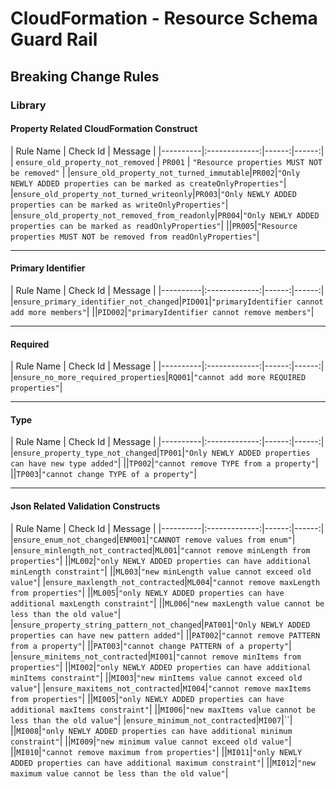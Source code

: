 # CloudFormation - Resource Schema Guard Rail
## Breaking Change Rules
### Library
#### Property Related CloudFormation Construct

| Rule Name   |      Check Id      |  Message |
|----------|:-------------:|------:|------:|
| `ensure_old_property_not_removed` |  `PR001` | `"Resource properties MUST NOT be removed"` |
|`ensure_old_property_not_turned_immutable`|`PR002`|`"Only NEWLY ADDED properties can be marked as createOnlyProperties"`|
|`ensure_old_property_not_turned_writeonly`|`PR003`|`"Only NEWLY ADDED properties can be marked as writeOnlyProperties"`|
|`ensure_old_property_not_removed_from_readonly`|`PR004`|`"Only NEWLY ADDED properties can be marked as readOnlyProperties"`|
||`PR005`|`"Resource properties MUST NOT be removed from readOnlyProperties"`|

***
#### Primary Identifier 
| Rule Name   |      Check Id      |  Message |
|----------|:-------------:|------:|------:|
|`ensure_primary_identifier_not_changed`|`PID001`|`"primaryIdentifier cannot add more members"`|
||`PID002`|`"primaryIdentifier cannot remove members"`|

***
#### Required
| Rule Name   |      Check Id      |  Message |
|----------|:-------------:|------:|------:|
|`ensure_no_more_required_properties`|`RQ001`|`"cannot add more REQUIRED properties"`|

***
#### Type
| Rule Name   |      Check Id      |  Message |
|----------|:-------------:|------:|------:|
|`ensure_property_type_not_changed`|`TP001`|`"Only NEWLY ADDED properties can have new type added"`|
||`TP002`|`"cannot remove TYPE from a property"`|
||`TP003`|`"cannot change TYPE of a property"`|

***
#### Json Related Validation Constructs
| Rule Name   |      Check Id      |  Message |
|----------|:-------------:|------:|------:|
|`ensure_enum_not_changed`|`ENM001`|`"CANNOT remove values from enum"`|
|`ensure_minlength_not_contracted`|`ML001`|`"cannot remove minLength from properties"`|
||`ML002`|`"only NEWLY ADDED properties can have additional minLength constraint"`|
||`ML003`|`"new minLength value cannot exceed old value"`|
|`ensure_maxlength_not_contracted`|`ML004`|`"cannot remove maxLength from properties"`|
||`ML005`|`"only NEWLY ADDED properties can have additional maxLength constraint"`|
||`ML006`|`"new maxLength value cannot be less than the old value"`|
|`ensure_property_string_pattern_not_changed`|`PAT001`|`"Only NEWLY ADDED properties can have new pattern added"`|
||`PAT002`|`"cannot remove PATTERN from a property"`|
||`PAT003`|`"cannot change PATTERN of a property"`|
|`ensure_minitems_not_contracted`|`MI001`|`"cannot remove minItems from properties"`|
||`MI002`|`"only NEWLY ADDED properties can have additional minItems constraint"`|
||`MI003`|`"new minItems value cannot exceed old value"`|
|`ensure_maxitems_not_contracted`|`MI004`|`"cannot remove maxItems from properties"`|
||`MI005`|`"only NEWLY ADDED properties can have additional maxItems constraint"`|
||`MI006`|`"new maxItems value cannot be less than the old value"`|
|`ensure_minimum_not_contracted`|`MI007`|``|
||`MI008`|`"only NEWLY ADDED properties can have additional minimum constraint"`|
||`MI009`|`"new minimum value cannot exceed old value"`|
||`MI010`|`"cannot remove maximum from properties"`|
||`MI011`|`"only NEWLY ADDED properties can have additional maximum constraint"`|
||`MI012`|`"new maximum value cannot be less than the old value"`|